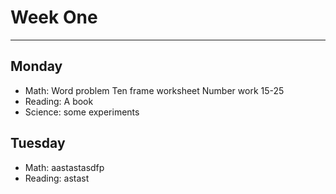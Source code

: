 # Week One

---

## Monday

- Math: Word problem Ten frame worksheet Number work 15-25
- Reading: A book
- Science: some experiments

## Tuesday

- Math: aastastasdfp
- Reading: astast
